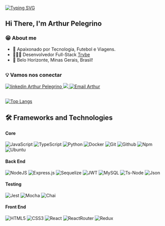 [![Typing SVG](https://readme-typing-svg.herokuapp.com/?color=194B18&size=35&center=true&vCenter=true&width=1000&lines=Hello,+my+name+is+Arthur+Pelegrino;I'm+a+25+years+old+developer+from+Brazil+.;Welcome+to+my+profile!+:%29)](https://git.io/typing-svg)
## Hi There, I'm Arthur Pelegrino

### 😁 About me 
 - 🎯 Apaixonado por Tecnologia, Futebol e Viagens.
 - 👨🏻‍💻 Desenvolvedor Full-Stack <a href="https://www.betrybe.com/">Trybe</a>
 - 📍 Belo Horizonte, Minas Gerais, Brasil!

##
### 💡 Vamos nos conectar
<div style="display: inline_block, margin: 10px">
  <a href="https://www.linkedin.com/in/arthur-pelegrino/">
    <img src="https://img.shields.io/badge/LinkedIn-0077B5?style=for-the-badge&logo=linkedin&logoColor=white" alt="linkedin Arthur Pelegrino" target="_blank"/>
  </a>
  <a href="https://www.instagram.com/arthur.pelegrino">
    <img src="https://img.shields.io/badge/Instagram-E4405F?style=for-the-badge&logo=instagram&logoColor=white"/>
  </a>
  <a href="mailto:arthurpelegrino97@icloud.com">
    <img src="https://img.shields.io/badge/iCloud-3693F3?style=for-the-badge&logo=iCloud&logoColor=white"
    alt="Email Arthur" target="_blank"/>
  </a>
</div>

##

[![Top Langs](https://github-readme-stats.vercel.app/api/top-langs/?username=ArthurPelegrino&layout=compact&title_color=5BE05B&text_color=5BE05B&bg_color=242F24&icon_color=D6ECD4)](https://github.com/anuraghazra/github-readme-stats)
 
## 🛠️ Frameworks and Technologies
#### Core
 
![JavaScript](https://img.shields.io/badge/javascript-%23323330.svg?style=for-the-badge&logo=javascript&logoColor=%23F7DF1E)
![TypeScript](https://img.shields.io/badge/typescript-%23007ACC.svg?style=for-the-badge&logo=typescript&logoColor=white)
![Python](https://img.shields.io/badge/Python-FFD43B?style=for-the-badge&logo=python&logoColor=blue)
![Docker](https://img.shields.io/badge/Docker-2CA5E0?style=for-the-badge&logo=docker&logoColor=white)
![Git](https://img.shields.io/badge/GIT-E44C30?style=for-the-badge&logo=git&logoColor=white)
![Github](https://img.shields.io/badge/GitHub-100000?style=for-the-badge&logo=github&logoColor=white)
![Npm](https://img.shields.io/badge/npm-CB3837?style=for-the-badge&logo=npm&logoColor=white)
![Ubuntu](https://img.shields.io/badge/Ubuntu-E95420?style=for-the-badge&logo=ubuntu&logoColor=white)

#### Back End
![NodeJS](https://img.shields.io/badge/node.js-6DA55F?style=for-the-badge&logo=node.js&logoColor=white)
![Express.js](https://img.shields.io/badge/express.js-%23404d59.svg?style=for-the-badge&logo=express&logoColor=%2361DAFB)
![Sequelize](https://img.shields.io/badge/Sequelize-52B0E7?style=for-the-badge&logo=Sequelize&logoColor=white)
![JWT](https://img.shields.io/badge/JWT-black?style=for-the-badge&logo=JSON%20web%20tokens)
![MySQL](https://img.shields.io/badge/mysql-%2300f.svg?style=for-the-badge&logo=mysql&logoColor=white)
![Ts-Node](https://img.shields.io/badge/ts--node-3178C6?style=for-the-badge&logo=ts-node&logoColor=white)
![Json](https://img.shields.io/badge/json-5E5C5C?style=for-the-badge&logo=json&logoColor=white)

#### Testing
![Jest](https://img.shields.io/badge/Jest-C21325?style=for-the-badge&logo=jest&logoColor=white)
![Mocha](https://img.shields.io/badge/Mocha-8D6748?style=for-the-badge&logo=Mocha&logoColor=white)
![Chai](https://img.shields.io/badge/chai-A30701?style=for-the-badge&logo=chai&logoColor=white)
 
#### Front End
![HTML5](https://img.shields.io/badge/html5-%23E34F26.svg?style=for-the-badge&logo=html5&logoColor=white)
![CSS3](https://img.shields.io/badge/css3-%231572B6.svg?style=for-the-badge&logo=css3&logoColor=white)
![React](https://img.shields.io/badge/react-%2320232a.svg?style=for-the-badge&logo=react&logoColor=%2361DAFB)
![ReactRouter](https://img.shields.io/badge/React_Router-CA4245?style=for-the-badge&logo=react-router&logoColor=white)
![Redux](https://img.shields.io/badge/Redux-593D88?style=for-the-badge&logo=redux&logoColor=white)

